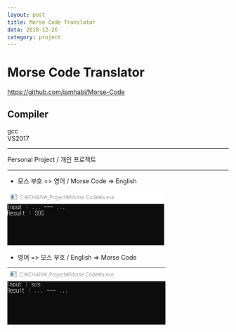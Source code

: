 ```yaml
---
layout: post
title: Morse Code Translator
data: 2018-12-26
category: project
---
```


# Morse Code Translator

<https://github.com/iamhabi/Morse-Code>

## Compiler
  gcc  
  VS2017

---

Personal Project / 개인 프로젝트

---

* 모스 부호 => 영어 / Morse Code => English

![](/media/Morse_Code/1.png)

* 영어 => 모스 부호 / English => Morse Code

![](/media/Morse_Code/2.png)